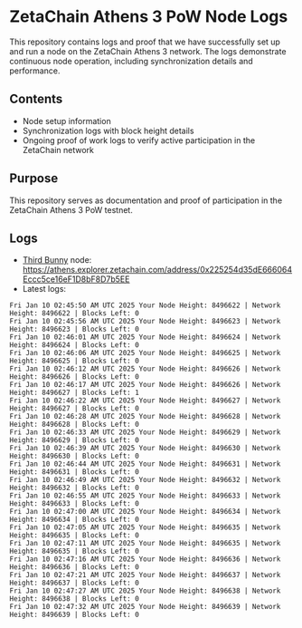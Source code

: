 # ZetaChain Athens 3 PoW Node Logs
This repository contains logs and proof that we have successfully set up and run a node on the ZetaChain Athens 3 network. The logs demonstrate continuous node operation, including synchronization details and performance.

## Contents
- Node setup information
- Synchronization logs with block height details
- Ongoing proof of work logs to verify active participation in the ZetaChain network

## Purpose
This repository serves as documentation and proof of participation in the ZetaChain Athens 3 PoW testnet.

## Logs

- [Third Bunny](https://thirdbunny.xyz/) node: https://athens.explorer.zetachain.com/address/0x225254d35dE666064Eccc5ce16eF1D8bF8D7b5EE
- Latest logs:
```
Fri Jan 10 02:45:50 AM UTC 2025 Your Node Height: 8496622 | Network Height: 8496622 | Blocks Left: 0
Fri Jan 10 02:45:56 AM UTC 2025 Your Node Height: 8496623 | Network Height: 8496623 | Blocks Left: 0
Fri Jan 10 02:46:01 AM UTC 2025 Your Node Height: 8496624 | Network Height: 8496624 | Blocks Left: 0
Fri Jan 10 02:46:06 AM UTC 2025 Your Node Height: 8496625 | Network Height: 8496625 | Blocks Left: 0
Fri Jan 10 02:46:12 AM UTC 2025 Your Node Height: 8496626 | Network Height: 8496626 | Blocks Left: 0
Fri Jan 10 02:46:17 AM UTC 2025 Your Node Height: 8496626 | Network Height: 8496627 | Blocks Left: 1
Fri Jan 10 02:46:22 AM UTC 2025 Your Node Height: 8496627 | Network Height: 8496627 | Blocks Left: 0
Fri Jan 10 02:46:28 AM UTC 2025 Your Node Height: 8496628 | Network Height: 8496628 | Blocks Left: 0
Fri Jan 10 02:46:33 AM UTC 2025 Your Node Height: 8496629 | Network Height: 8496629 | Blocks Left: 0
Fri Jan 10 02:46:39 AM UTC 2025 Your Node Height: 8496630 | Network Height: 8496630 | Blocks Left: 0
Fri Jan 10 02:46:44 AM UTC 2025 Your Node Height: 8496631 | Network Height: 8496631 | Blocks Left: 0
Fri Jan 10 02:46:49 AM UTC 2025 Your Node Height: 8496632 | Network Height: 8496632 | Blocks Left: 0
Fri Jan 10 02:46:55 AM UTC 2025 Your Node Height: 8496633 | Network Height: 8496633 | Blocks Left: 0
Fri Jan 10 02:47:00 AM UTC 2025 Your Node Height: 8496634 | Network Height: 8496634 | Blocks Left: 0
Fri Jan 10 02:47:05 AM UTC 2025 Your Node Height: 8496635 | Network Height: 8496635 | Blocks Left: 0
Fri Jan 10 02:47:11 AM UTC 2025 Your Node Height: 8496635 | Network Height: 8496635 | Blocks Left: 0
Fri Jan 10 02:47:16 AM UTC 2025 Your Node Height: 8496636 | Network Height: 8496636 | Blocks Left: 0
Fri Jan 10 02:47:21 AM UTC 2025 Your Node Height: 8496637 | Network Height: 8496637 | Blocks Left: 0
Fri Jan 10 02:47:27 AM UTC 2025 Your Node Height: 8496638 | Network Height: 8496638 | Blocks Left: 0
Fri Jan 10 02:47:32 AM UTC 2025 Your Node Height: 8496639 | Network Height: 8496639 | Blocks Left: 0
```

